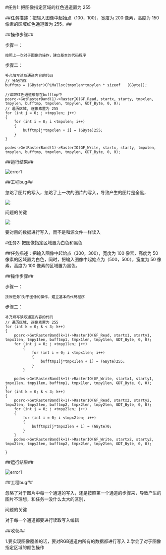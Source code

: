 #任务1: 把图像指定区域的红色通道置为 255


##任务描述：把输入图像中起始点（100，100），宽度为 200 像素，高度为 150 像素的区域红色通道置为 255。##

##操作步骤##

步骤一：
      
    按照上一次对于图像的操作，建立基本的代码程序

步骤二：
       
    补充填写读取通道内容的代码
    // 分配内存
	bufftmp = (GByte*)CPLMalloc(tmpxlen*tmpylen * sizeof   (GByte));

	//读取红色通道缓存在bufftmp中
	posrc->GetRasterBand(1)->RasterIO(GF_Read, startx, starty, tmpxlen, tmpylen, bufftmp, tmpxlen, tmpylen, GDT_Byte, 0, 0);
	// 遍历区域, 逐像素置为 255
	for (int j = 0; j <tmpylen; j++)
	{
		for (int i = 0; i <tmpxlen; i++)
		{
			bufftmp[j*tmpxlen + i] = (GByte)255;
		}
	}

	podes->GetRasterBand(1)->RasterIO(GF_Write, startx, starty, tmpxlen, tmpylen, bufftmp, tmpxlen, tmpylen, GDT_Byte, 0, 0);
       

##运行结果##

![error1](http://wx3.sinaimg.cn/mw690/006UxyUIly1fw86agmmtpj30sa0k57wh.jpg)

##工程bug##

忽略了图片的写入，忽略了上一次的图片的写入，导致产生的图片是全黑，

![](http://wx4.sinaimg.cn/mw690/006UxyUIly1fw86ff0vz3j30s60k60ni.jpg)

问题的关键

![](http://wx1.sinaimg.cn/mw690/006UxyUIly1fw86aawg7lj30vs01r74t.jpg)

要对目的数据进行写入，而不是和源文件一样读入

#任务2: 把图像指定区域置为白色和黑色

##任务描述：把输入图像中起始点（300，300），宽度为 100 像素，高度为 50 像素的区域置为白色，同时，把输入图像中起始点为（500，500），宽度为 50 像素，高度为 100 像素的区域置为黑色。

##操作步骤##

步骤一：
      
    按照任务1对于图像的操作，建立基本的代码程序

步骤二：
       
    补充填写读取通道内容的代码
    // 遍历区域, 逐像素置为 255
	for (int k = 0; k < 3; k++)
	{
		posrc->GetRasterBand(k+1)->RasterIO(GF_Read, startx1, starty1, tmpx1len, tmpy1len, bufftmp1, tmpx1len, tmpy1len, GDT_Byte, 0, 0);
		for (int j = 0; j <tmpy1len; j++)
			{
				for (int i = 0; i <tmpx1len; i++)
				{
					bufftmp1[j*tmpx1len + i] = (GByte)255;
				}
			}

		podes->GetRasterBand(k+1)->RasterIO(GF_Write, startx1, starty1, tmpx1len, tmpy1len, bufftmp1, tmpx1len, tmpy1len, GDT_Byte, 0, 0);
	}
	for (int k = 0; k < 3; k++)
	{
		posrc->GetRasterBand(k+1)->RasterIO(GF_Read, startx2, starty2, tmpx2len, tmpy2len, bufftmp2, tmpx2len, tmpy2len, GDT_Byte, 0, 0);
		for (int j = 0; j <tmpy2len; j++)
		{
			for (int i = 0; i <tmpx2len; i++)
			{
				bufftmp2[j*tmpx2len + i] = (GByte)0;
			}
		}
		podes->GetRasterBand(k+1)->RasterIO(GF_Write, startx2, starty2, tmpx2len, tmpy2len, bufftmp2, tmpx2len, tmpy2len, GDT_Byte, 0, 0);

	}

##运行结果##

![error1](http://wx1.sinaimg.cn/mw690/006UxyUIly1fw86albcudj30s90k37wh.jpg)

##工程bug##

忽略了对于图片中每一个通道的写入，还是按照第一个通道的步骤来，导致产生的图片不理想，和任务一没什么太大的区别，


问题的关键

对于每一个通道都要进行读取写入编辑

##收获##

1.要实现图像覆盖的话，要对RGB通道内所有的数据都进行写入
2.学会了对于图像指定区域的颜色操作

